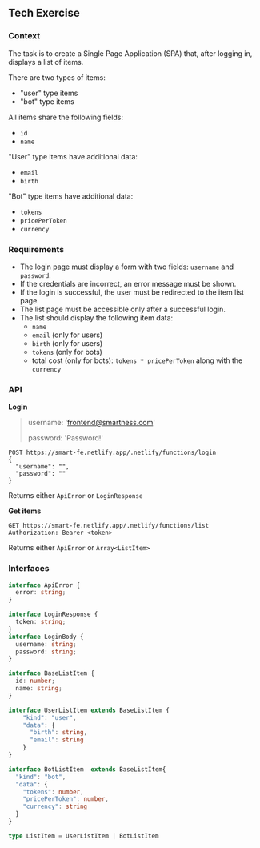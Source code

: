 ## Tech Exercise

### Context
The task is to create a Single Page Application (SPA) that, after logging in, displays a list of items.

There are two types of items:
- "user" type items
- "bot" type items

All items share the following fields:
- `id`
- `name`

"User" type items have additional data:
- `email`
- `birth`

"Bot" type items have additional data:
- `tokens`
- `pricePerToken`
- `currency`

### Requirements
- The login page must display a form with two fields: `username` and `password`.
- If the credentials are incorrect, an error message must be shown.
- If the login is successful, the user must be redirected to the item list page.
- The list page must be accessible only after a successful login.
- The list should display the following item data:
  - `name`
  - `email` (only for users)
  - `birth` (only for users)
  - `tokens` (only for bots)
  - total cost (only for bots): `tokens * pricePerToken` along with the `currency`

### API

**Login**
> username: 'frontend@smartness.com'
>
> password: 'Password!'
```
POST https://smart-fe.netlify.app/.netlify/functions/login
{
  "username": "",
  "password": ""
}
```

Returns either `ApiError` or `LoginResponse`

**Get items**

```
GET https://smart-fe.netlify.app/.netlify/functions/list
Authorization: Bearer <token>
```

Returns either `ApiError` or `Array<ListItem>`

### Interfaces

```ts
interface ApiError {
  error: string;
}
```

```ts
interface LoginResponse {
  token: string;
}
interface LoginBody {
  username: string;
  password: string;
}
```

```ts
interface BaseListItem {
  id: number;
  name: string;
}

interface UserListItem extends BaseListItem {
    "kind": "user",
    "data": {
      "birth": string,
      "email": string
    }
}

interface BotListItem  extends BaseListItem{
  "kind": "bot",
  "data": {
    "tokens": number,
    "pricePerToken": number,
    "currency": string
  }
}

type ListItem = UserListItem | BotListItem

```
